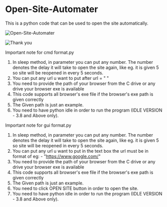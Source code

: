 # Open-Site-Automater
This is a python code that can be used to open the site automatically.

![Open-Site-Automater](https://img.shields.io/badge/Open--Site--Automater-No%20Pull%20Requests%20will%20be%20accepted-red)

![Thank you](https://img.shields.io/badge/Arnold%20Vaz-Thank%20you%20for%20visiting%20this%20open%20source%20project%20repository-red)


Important note for cmd format.py

1) In sleep method, in parameter you can put any number. The number denotes the delay it will take to open the site again, like eg. it is given 5 so site will be reopened in every 5 seconds.
2) You can put any url u want to put after url = " "
3) You need to provide the path of your browser from the C drive or any drive your browser exe is available
4) This code supports all browser's exe file if the browser's exe path is given correctly
5) The Given path is just an example.
6) You need to have python idle in order to run the program (IDLE VERSION - 3.8 and Above only).

Important note for gui format.py

1) In sleep method, in parameter you can put any number. The number denotes the delay it will take to open the site again, like eg. it is given 5 so site will be reopened in every 5 seconds.
2) You can put any url u want to put in the text box the url must be in format of eg: - "https://www.google.com/"
3) You need to provide the path of your browser from the C drive or any drive your browser exe is available
4) This code supports all browser's exe file if the browser's exe path is given correctly
5) The Given path is just an example.
6) You need to click OPEN SITE button in order to open the site.
7) You need to have python idle in order to run the program (IDLE VERSION - 3.8 and Above only).

